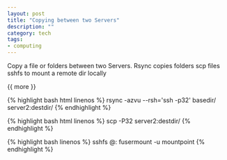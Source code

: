 ```yaml
---
layout: post
title: "Copying between two Servers"
description: ""
category: tech 
tags:
- computing 
---
```

 
Copy  a file or folders between two Servers. Rsync copies folders scp files  
sshfs to mount a remote dir locally

{{ more }} 

{% highlight bash html linenos %}
rsync -azvu --rsh='ssh -p32' basedir/ server2:destdir/
{% endhighlight %}
 
{% highlight bash html linenos %}
scp -P32 <file>  server2:destdir/
{% endhighlight %}

{% highlight bash linenos %}
sshfs <account>@<ip>:<remote folder full path>   <local folder path>
fusermount -u mountpoint <to unmount>
{% endhighlight %}

